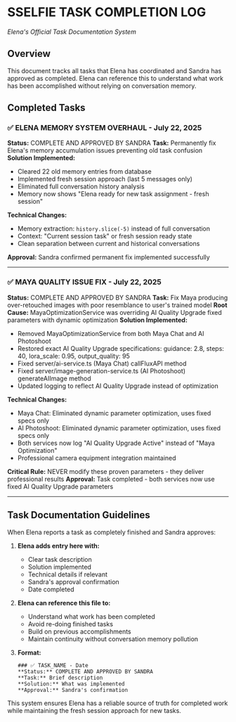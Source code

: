 # SSELFIE TASK COMPLETION LOG
*Elena's Official Task Documentation System*

## Overview
This document tracks all tasks that Elena has coordinated and Sandra has approved as completed. Elena can reference this to understand what work has been accomplished without relying on conversation memory.

## Completed Tasks

### ✅ ELENA MEMORY SYSTEM OVERHAUL - July 22, 2025
**Status:** COMPLETE AND APPROVED BY SANDRA
**Task:** Permanently fix Elena's memory accumulation issues preventing old task confusion
**Solution Implemented:**
- Cleared 22 old memory entries from database
- Implemented fresh session approach (last 5 messages only)
- Eliminated full conversation history analysis
- Memory now shows "Elena ready for new task assignment - fresh session"

**Technical Changes:**
- Memory extraction: `history.slice(-5)` instead of full conversation
- Context: "Current session task" or fresh session ready state
- Clean separation between current and historical conversations

**Approval:** Sandra confirmed permanent fix implemented successfully

---

### ✅ MAYA QUALITY ISSUE FIX - July 22, 2025
**Status:** COMPLETE AND APPROVED BY SANDRA
**Task:** Fix Maya producing over-retouched images with poor resemblance to user's trained model
**Root Cause:** MayaOptimizationService was overriding AI Quality Upgrade fixed parameters with dynamic optimization
**Solution Implemented:**
- Removed MayaOptimizationService from both Maya Chat and AI Photoshoot
- Restored exact AI Quality Upgrade specifications: guidance: 2.8, steps: 40, lora_scale: 0.95, output_quality: 95
- Fixed server/ai-service.ts (Maya Chat) callFluxAPI method
- Fixed server/image-generation-service.ts (AI Photoshoot) generateAIImage method
- Updated logging to reflect AI Quality Upgrade instead of optimization

**Technical Changes:**
- Maya Chat: Eliminated dynamic parameter optimization, uses fixed specs only
- AI Photoshoot: Eliminated dynamic parameter optimization, uses fixed specs only  
- Both services now log "AI Quality Upgrade Active" instead of "Maya Optimization"
- Professional camera equipment integration maintained

**Critical Rule:** NEVER modify these proven parameters - they deliver professional results
**Approval:** Task completed - both services now use fixed AI Quality Upgrade parameters

---

## Task Documentation Guidelines

When Elena reports a task as completely finished and Sandra approves:

1. **Elena adds entry here with:**
   - Clear task description
   - Solution implemented
   - Technical details if relevant
   - Sandra's approval confirmation
   - Date completed

2. **Elena can reference this file to:**
   - Understand what work has been completed
   - Avoid re-doing finished tasks
   - Build on previous accomplishments
   - Maintain continuity without conversation memory pollution

3. **Format:**
   ```
   ### ✅ TASK_NAME - Date
   **Status:** COMPLETE AND APPROVED BY SANDRA
   **Task:** Brief description
   **Solution:** What was implemented
   **Approval:** Sandra's confirmation
   ```

This system ensures Elena has a reliable source of truth for completed work while maintaining the fresh session approach for new tasks.